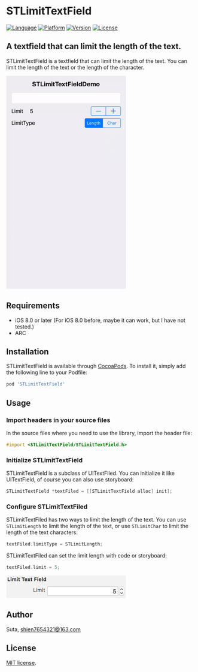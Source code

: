 # STLimitTextField

[![Language](https://img.shields.io/badge/language-ObjC-limegreen.svg?style=flat)](http://cocoapods.org/pods/STLimitTextField)
[![Platform](https://img.shields.io/cocoapods/p/STLimitTextField.svg?style=flat)](http://cocoapods.org/pods/STLimitTextField)
[![Version](https://img.shields.io/cocoapods/v/STLimitTextField.svg?style=flat)](http://cocoapods.org/pods/STLimitTextField)
[![License](https://img.shields.io/cocoapods/l/STLimitTextField.svg?style=flat)](http://cocoapods.org/pods/STLimitTextField)

## A textfield that can limit the length of the text.
STLimitTextField is a textfield that can limit the length of the text. You can limit the length of the text or the length of the character.

![STLimitTextFieldPreview01](https://github.com/shien7654321/STLimitTextField/raw/master/Preview/STLimitTextFieldPreview01.gif)

## Requirements

- iOS 8.0 or later (For iOS 8.0 before, maybe it can work, but I have not tested.)
- ARC

## Installation

STLimitTextField is available through [CocoaPods](http://cocoapods.org). To install
it, simply add the following line to your Podfile:

```ruby
pod 'STLimitTextField'
```

## Usage

### Import headers in your source files

In the source files where you need to use the library, import the header file:

```objective-c
#import <STLimitTextField/STLimitTextField.h>
```

### Initialize STLimitTextField

STLimitTextField is a subclass of UITextFiled. You can initialize it like UITextField, of course you can also use storyboard:

```objective-c
STLimitTextField *textFiled = [[STLimitTextField alloc] init];
```

### Configure STLimitTextFiled

STLimitTextFiled has two ways to limit the length of the text. You can use `STLimitLength` to limit the length of the text, or use `STLimitChar` to limit the length of the text characters:

```objective-c
textFiled.limitType = STLimitLength;
```

STLimitTextFiled can set the limit length with code or storyboard:

```objective-c
textFiled.limit = 5;
```

![STLimitTextFieldPreview02](https://github.com/shien7654321/STLimitTextField/raw/master/Preview/STLimitTextFieldPreview02.png)

## Author

Suta, shien7654321@163.com


## License

[MIT]: http://www.opensource.org/licenses/mit-license.php
[MIT license][MIT].